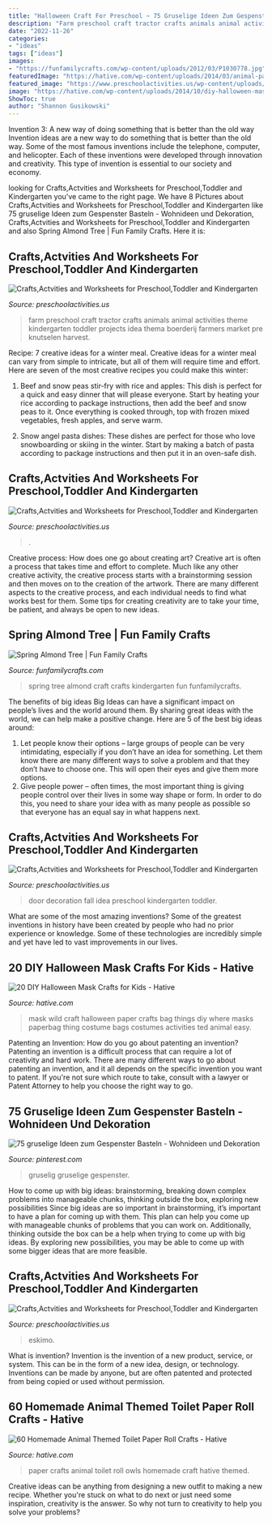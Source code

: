 ```yaml
---
title: "Halloween Craft For Preschool ~ 75 Gruselige Ideen Zum Gespenster Basteln"
description: "Farm preschool craft tractor crafts animals animal activities theme kindergarten toddler projects idea thema boerderij farmers market pre knutselen harvest"
date: "2022-11-26"
categories:
- "ideas"
tags: ["ideas"]
images:
- "https://funfamilycrafts.com/wp-content/uploads/2012/03/P1030778.jpg"
featuredImage: "https://hative.com/wp-content/uploads/2014/03/animal-paper-roll-crafts/10-halloween-owls-craft.jpg"
featured_image: "https://www.preschoolactivities.us/wp-content/uploads/2015/01/Rainbow-sunshine-paper-plate-craft.jpg"
image: "https://hative.com/wp-content/uploads/2014/10/diy-halloween-mask-crafts/20-paperbag-mask.jpg"
ShowToc: true
author: "Shannon Gusikowski"
---
```



Invention 3: A new way of doing something that is better than the old way
Invention ideas are a new way to do something that is better than the old way. Some of the most famous inventions include the telephone, computer, and helicopter. Each of these inventions were developed through innovation and creativity. This type of invention is essential to our society and economy.

	

		
looking for Crafts,Actvities and Worksheets for Preschool,Toddler and Kindergarten you've came to the right page. We have 8 Pictures about Crafts,Actvities and Worksheets for Preschool,Toddler and Kindergarten like 75 gruselige Ideen zum Gespenster Basteln - Wohnideen und Dekoration, Crafts,Actvities and Worksheets for Preschool,Toddler and Kindergarten and also Spring Almond Tree | Fun Family Crafts. Here it is:
		
    
## Crafts,Actvities And Worksheets For Preschool,Toddler And Kindergarten

<img loading=lazy src="http://www.preschoolactivities.us/wp-content/uploads/2017/04/tractor-craft.jpg" onerror="this.onerror=null;this.src='https://tse4.mm.bing.net/th?id=OIP.j1sIK5ADSKnY1aQELZZjtAHaJ4&amp;pid=15.1';" alt="Crafts,Actvities and Worksheets for Preschool,Toddler and Kindergarten">

_Source: preschoolactivities.us_

>farm preschool craft tractor crafts animals animal activities theme kindergarten toddler projects idea thema boerderij farmers market pre knutselen harvest. 

	

Recipe: 7 creative ideas for a winter meal.
Creative ideas for a winter meal can vary from simple to intricate, but all of them will require time and effort. Here are seven of the most creative recipes you could make this winter: 
1. Beef and snow peas stir-fry with rice and apples: This dish is perfect for a quick and easy dinner that will please everyone. Start by heating your rice according to package instructions, then add the beef and snow peas to it. Once everything is cooked through, top with frozen mixed vegetables, fresh apples, and serve warm. 

2. Snow angel pasta dishes: These dishes are perfect for those who love snowboarding or skiing in the winter. Start by making a batch of pasta according to package instructions and then put it in an oven-safe dish.

    
## Crafts,Actvities And Worksheets For Preschool,Toddler And Kindergarten

<img loading=lazy src="https://www.preschoolactivities.us/wp-content/uploads/2015/01/Rainbow-sunshine-paper-plate-craft.jpg" onerror="this.onerror=null;this.src='https://tse1.mm.bing.net/th?id=OIP.2EBvstKNnmsD64c85T1qnwHaMY&amp;pid=15.1';" alt="Crafts,Actvities and Worksheets for Preschool,Toddler and Kindergarten">

_Source: preschoolactivities.us_

>. 

	

Creative process: How does one go about creating art?
Creative art is often a process that takes time and effort to complete. Much like any other creative activity, the creative process starts with a brainstorming session and then moves on to the creation of the artwork. There are many different aspects to the creative process, and each individual needs to find what works best for them. Some tips for creating creativity are to take your time, be patient, and always be open to new ideas.

    
## Spring Almond Tree | Fun Family Crafts

<img loading=lazy src="https://funfamilycrafts.com/wp-content/uploads/2012/03/P1030778.jpg" onerror="this.onerror=null;this.src='https://tse1.mm.bing.net/th?id=OIP.g17_GMfeIx1tkyc3-lDPZAHaJ4&amp;pid=15.1';" alt="Spring Almond Tree | Fun Family Crafts">

_Source: funfamilycrafts.com_

>spring tree almond craft crafts kindergarten fun funfamilycrafts. 

	

The benefits of big ideas
Big Ideas can have a significant impact on people’s lives and the world around them. By sharing great ideas with the world, we can help make a positive change. Here are 5 of the best big ideas around: 
1. Let people know their options – large groups of people can be very intimidating, especially if you don’t have an idea for something. Let them know there are many different ways to solve a problem and that they don’t have to choose one. This will open their eyes and give them more options. 
2. Give people power – often times, the most important thing is giving people control over their lives in some way shape or form. In order to do this, you need to share your idea with as many people as possible so that everyone has an equal say in what happens next. 

    
## Crafts,Actvities And Worksheets For Preschool,Toddler And Kindergarten

<img loading=lazy src="http://www.preschoolactivities.us/wp-content/uploads/2017/11/fall-door-decoration-idea.jpg" onerror="this.onerror=null;this.src='https://tse2.mm.bing.net/th?id=OIP.hhW53hH4TMljtD6oieWQwgHaNF&amp;pid=15.1';" alt="Crafts,Actvities and Worksheets for Preschool,Toddler and Kindergarten">

_Source: preschoolactivities.us_

>door decoration fall idea preschool kindergarten toddler. 

	

What are some of the most amazing inventions?
Some of the greatest inventions in history have been created by people who had no prior experience or knowledge. Some of these technologies are incredibly simple and yet have led to vast improvements in our lives.

    
## 20 DIY Halloween Mask Crafts For Kids - Hative

<img loading=lazy src="https://hative.com/wp-content/uploads/2014/10/diy-halloween-mask-crafts/20-paperbag-mask.jpg" onerror="this.onerror=null;this.src='https://tse4.mm.bing.net/th?id=OIP.w9EeT0ItM-X6WRgS_7qnhQHaLH&amp;pid=15.1';" alt="20 DIY Halloween Mask Crafts for Kids - Hative">

_Source: hative.com_

>mask wild craft halloween paper crafts bag things diy where masks paperbag thing costume bags costumes activities ted animal easy. 

	

Patenting an Invention: How do you go about patenting an invention?
Patenting an invention is a difficult process that can require a lot of creativity and hard work. There are many different ways to go about patenting an invention, and it all depends on the specific invention you want to patent. If you're not sure which route to take, consult with a lawyer or Patent Attorney to help you choose the right way to go.

    
## 75 Gruselige Ideen Zum Gespenster Basteln - Wohnideen Und Dekoration

<img loading=lazy src="https://i.pinimg.com/736x/24/41/a6/2441a6e76a6b4f43684f06cb7ec520b4.jpg" onerror="this.onerror=null;this.src='https://tse2.mm.bing.net/th?id=OIP.vwTSCQyvNJBKIUtSioldYwHaLH&amp;pid=15.1';" alt="75 gruselige Ideen zum Gespenster Basteln - Wohnideen und Dekoration">

_Source: pinterest.com_

>gruselig gruselige gespenster. 

	

How to come up with big ideas: brainstorming, breaking down complex problems into manageable chunks, thinking outside the box, exploring new possibilities
Since big ideas are so important in brainstorming, it’s important to have a plan for coming up with them. This plan can help you come up with manageable chunks of problems that you can work on. Additionally, thinking outside the box can be a help when trying to come up with big ideas. By exploring new possibilities, you may be able to come up with some bigger ideas that are more feasible.

    
## Crafts,Actvities And Worksheets For Preschool,Toddler And Kindergarten

<img loading=lazy src="https://www.preschoolactivities.us/wp-content/uploads/2015/08/coffee-filter-eskimo-craft.jpg" onerror="this.onerror=null;this.src='https://tse3.mm.bing.net/th?id=OIP.V01Ak39mWhP5Md1pnOoA3gHaLG&amp;pid=15.1';" alt="Crafts,Actvities and Worksheets for Preschool,Toddler and Kindergarten">

_Source: preschoolactivities.us_

>eskimo. 

	

What is invention?
Invention is the invention of a new product, service, or system. This can be in the form of a new idea, design, or technology. Inventions can be made by anyone, but are often patented and protected from being copied or used without permission.

    
## 60 Homemade Animal Themed Toilet Paper Roll Crafts - Hative

<img loading=lazy src="https://hative.com/wp-content/uploads/2014/03/animal-paper-roll-crafts/10-halloween-owls-craft.jpg" onerror="this.onerror=null;this.src='https://tse4.mm.bing.net/th?id=OIP.aqB9Teie84QgqsHdDmSv8wHaFL&amp;pid=15.1';" alt="60 Homemade Animal Themed Toilet Paper Roll Crafts - Hative">

_Source: hative.com_

>paper crafts animal toilet roll owls homemade craft hative themed. 

	

Creative ideas can be anything from designing a new outfit to making a new recipe. Whether you're stuck on what to do next or just need some inspiration, creativity is the answer. So why not turn to creativity to help you solve your problems?

